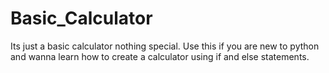 # Basic_Calculator
Its just a basic calculator nothing special.
Use this if you are new to python and wanna learn how to create a calculator using if and else statements.
